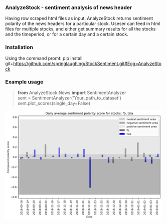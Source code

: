 ### AnalyzeStock - sentiment analysis of news header
Having row scraped html files as input, AnalyzeStock returns sentiment polarity of the news headers for a particular stock. Useser can feed in html files for multiple stocks, and either get summary results for all the stocks and the timeperiod, or for a certain day and a certain stock. 

### Installation
Using the command promt: pip install git+https://github.com/springlaughing/StockSentiment.git#Egg=AnalyzeStock

### Example usage

>**from** AnalyzeStock.News **import** SentimentAnalyzer<br>
>sent = SentimentAnalyzer('Your_path_to_dataset')<br>
>sent.plot_scores(single_day=False)<br>
<img width="500" alt="example" src="https://github.com/springlaughing/StockSentiment/blob/main/img/output_example1.png">